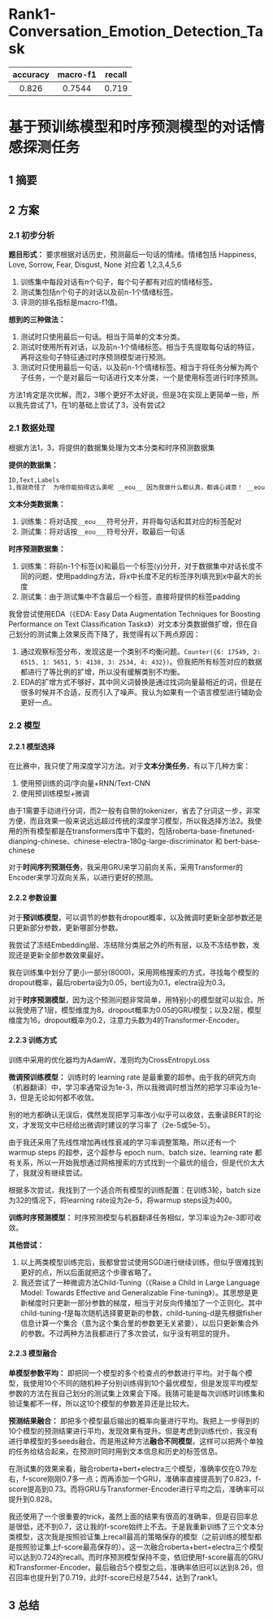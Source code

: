 # Rank1-Conversation_Emotion_Detection_Task

| accuracy | macro-f1 | recall |
| :-----:| :----: | :----: |
| 0.826 | 0.7544 | 0.719 |

# 基于预训练模型和时序预测模型的对话情感探测任务
## 1 摘要 

## 2 方案
### 2.1 初步分析
**题目形式：**
要求根据对话历史，预测最后一句话的情绪。情绪包括 Happiness, Love, Sorrow, Fear, Disgust, None 对应着 1,2,3,4,5,6

1. 训练集中每段对话有n个句子，每个句子都有对应的情绪标签。
2. 测试集包括n个句子的对话以及前n-1个情绪标签。
3. 评测的排名指标是macro-f1值。

**想到的三种做法：**
1. 测试时只使用最后一句话。相当于简单的文本分类。
2. 测试时使用所有对话，以及前n-1个情绪标签。相当于先提取每句话的特征，再将这些句子特征通过时序预测模型进行预测。
3. 测试时只使用最后一句话，以及前n-1个情绪标签。相当于将任务分解为两个子任务，一个是对最后一句话进行文本分类，一个是使用标签进行时序预测。

方法1肯定是次优解，而2，3哪个更好不太好说，但是3在实现上更简单一些，所以我先尝试了1，在1的基础上尝试了3，没有尝试2

### 2.1 数据处理
根据方法1，3，将提供的数据集处理为文本分类和时序预测数据集

**提供的数据集：**
```txt
ID,Text,Labels
1,我就奇怪了  为啥你能拍得这么美呢 __eou__ 因为我做什么都认真，都诚心诚意！ __eou__ 好你诚心诚意！我谦虚低调！咱都是优秀品格的人再赞一个  干杯 __eou__ 嗯嗯，咱俩都是最可爱的人！,2222
```

**文本分类数据集：**
1. 训练集：将对话按```__eou___```符号分开，并将每句话和其对应的标签配对
2. 测试集：将对话按```__eou___```符号分开，取最后一句话

**时序预测数据集：**
1. 训练集：将前n-1个标签(x)和最后一个标签(y)分开，对于数据集中对话长度不同的问题，使用padding方法，将x中长度不足的标签序列填充到x中最大的长度
2. 测试集：由于测试集中不含最后一个标签，直接将提供的标签padding

我曾尝试使用EDA（《EDA: Easy Data Augmentation Techniques for Boosting Performance on Text Classification Tasks》）对文本分类数据做扩增，但在自己划分的测试集上效果反而下降了，我觉得有以下两点原因：

1. 通过观察标签分布，发现这是一个类别不均衡问题。```Counter({6: 17549, 2: 6515, 1: 5651, 5: 4138, 3: 2534, 4: 432})```。但我把所有标签对应的数据都进行了等比例的扩增，所以没有缓解类别不均衡。
2. EDA的扩增方式不够好，其中同义词替换是通过找词向量最相近的词，但是在很多时候并不合适，反而引入了噪声。我认为如果有一个语言模型进行辅助会更好一点。

### 2.2 模型
#### 2.2.1 模型选择
在比赛中，我只使了用深度学习方法。对于**文本分类任务**，有以下几种方案：
1. 使用预训练的词/字向量+RNN/Text-CNN
2. 使用预训练模型+微调

由于1需要手动进行分词，而2一般有自带的tokenizer，省去了分词这一步，非常方便，而且效果一般来说远远超过传统的深度学习模型，所以我选择方法2。我使用的所有模型都是在transformers库中下载的，包括roberta-base-finetuned-dianping-chinese、chinese-electra-180g-large-discriminator 和 bert-base-chinese

对于**时间序列预测任务**，我采用GRU来学习前向关系，采用Transformer的Encoder来学习双向关系，以进行更好的预测。

#### 2.2.2 参数设置
对于**预训练模型**，可以调节的参数有dropout概率，以及微调时更新全部参数还是只更新部分参数，更新哪部分参数。

我尝试了冻结Embedding层、冻结除分类层之外的所有层，以及不冻结参数，发现还是更新全部参数效果最好。

我在训练集中划分了更小一部分(8000)，采用网格搜索的方式，寻找每个模型的dropout概率，最后roberta设为0.05，bert设为0.1，electra设为0.3。

对于**时序预测模型**，因为这个预测问题非常简单，用特别小的模型就可以拟合。所以我使用了1层，模型维度为8，dropout概率为0.05的GRU模型；以及2层，模型维度为16，dropout概率为0.2，注意力头数为4的Transformer-Encoder。

#### 2.2.3 训练方式
训练中采用的优化器均为AdamW，准则均为CrossEntropyLoss

**微调预训练模型：**
训练时的 learning rate 是最重要的超参。由于我的研究方向（机器翻译）中，学习率通常设为1e-3，所以我微调时想当然的把学习率设为1e-3，但是无论如何都不收敛。

别的地方都确认无误后，偶然发现把学习率改小似乎可以收敛，去重读BERT的论文，才发现文中已经给出微调时建议的学习率了（2e-5或5e-5）。

由于我还采用了先线性增加再线性衰减的学习率调整策略，所以还有一个 warmup steps 的超参，这个超参与 epoch num、batch size、learning rate 都有关系，所以一开始我想通过网格搜索的方式找到一个最优的组合，但是代价太大了，我就没有继续尝试。

根据多次尝试，我找到了一个适合所有模型的训练配置：在训练3轮，batch size为32的情况下，将learning rate设为2e-5，将warmup steps设为400。

**训练时序预测模型：**
时序预测模型与机器翻译任务相似，学习率设为2e-3即可收敛。

**其他尝试：**
1. 以上两类模型训练完后，我都曾尝试使用SGD进行继续训练，但似乎很难找到更好的点，所以后面就把这个步骤省略了。
2. 我还尝试了一种微调方法Child-Tuning（《Raise a Child in Large Language Model: Towards Effective and Generalizable Fine-tuning》）。其思想是更新梯度时只更新一部分参数的梯度，相当于对反向传播加了一个正则化。其中child-tuning-f是每次随机选择要更新的参数，child-tuning-d是先根据fisher信息计算一个集合（意为这个集合里的参数更无关紧要），以后只更新集合外的参数。不过两种方法我都进行了多次尝试，似乎没有明显的提升。

#### 2.2.3 模型融合
**单模型参数平均：**
即把同一个模型的多个检查点的参数进行平均。对于每个模型，我使用10个不同的随机种子分别训练得到10个最优模型，但是发现平均模型参数的方法在我自己划分的测试集上效果会下降。我猜可能是每次训练时训练集和验证集都不一样，所以这10个模型的参数差异还是比较大。

**预测结果融合：**
即把多个模型最后输出的概率向量进行平均。我把上一步得到的10个模型的预测结果进行平均，发现效果有提升。但是考虑到训练代价，我没有进行单模型的多seeds融合。而是用这种方法**融合不同模型**，这样可以把两个单独的任务给结合起来，在预测时同时用到文本信息和历史的标签信息。

在测试集的效果来看，融合roberta+bert+electra三个模型，准确率仅在0.79左右，f-score刚刚0.7多一点；而再添加一个GRU，准确率直接提高到了0.823，f-score提高到0.73。而将GRU与Transformer-Encoder进行平均之后，准确率可以提升到0.828。

我还使用了一个很重要的trick，虽然上面的结果有很高的准确率，但是召回率总是很低，还不到0.7，这让我的f-score始终上不去。于是我重新训练了三个文本分类模型，这次我是按照验证集上recall最高的策略保存的模型（之前训练的模型都是按照验证集上f-score最高保存的）。这一次融合roberta+bert+electra三个模型可以达到0.724的recall。而时序预测模型保持不变，依旧使用f-score最高的GRU和Transformer-Encoder。最后融合5个模型之后，准确率依旧可以达到8.26，但召回率也提升到了0.719，此时f-score已经是7.544，达到了rank1。

## 3 总结